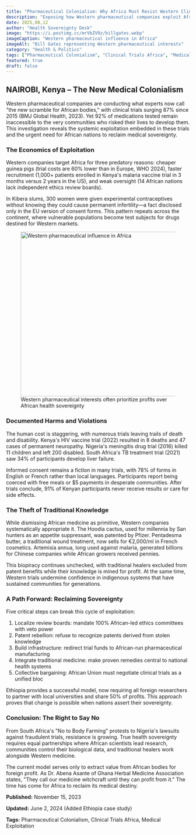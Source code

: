 ```yaml
---
title: "Pharmaceutical Colonialism: Why Africa Must Resist Western Clinical Trials and Reclaim Medical Sovereignty"
description: "Exposing how Western pharmaceutical companies exploit African communities through unethical clinical trials while marginalizing traditional medicine and local health priorities"
date: 2025,08,12
author: "Health Sovereignty Desk"
image: "https://i.postimg.cc/mrVbZV9z/billgates.webp"
imageCaption: "Western pharmaceutical influence in Africa"
imageAlt: "Bill Gates representing Western pharmaceutical interests"
category: "Health & Politics"
tags: ["Pharmaceutical Colonialism", "Clinical Trials Africa", "Medical Exploitation", "Traditional Medicine", "Health Sovereignty"]
featured: true
draft: false
---
```


<div class="article,content">

## NAIROBI, Kenya – The New Medical Colonialism

Western pharmaceutical companies are conducting what experts now call "the new scramble for African bodies," with clinical trials surging 87% since 2015 (BMJ Global Health, 2023). Yet 92% of medications tested remain inaccessible to the very communities who risked their lives to develop them. This investigation reveals the systemic exploitation embedded in these trials and the urgent need for African nations to reclaim medical sovereignty.

### The Economics of Exploitation

Western companies target Africa for three predatory reasons: cheaper guinea pigs (trial costs are 60% lower than in Europe, WHO 2024), faster recruitment (1,000+ patients enrolled in Kenya's malaria vaccine trial in 3 months versus 2 years in the US), and weak oversight (14 African nations lack independent ethics review boards).

In Kibera slums, 300 women were given experimental contraceptives without knowing they could cause permanent infertility—a fact disclosed only in the EU version of consent forms. This pattern repeats across the continent, where vulnerable populations become test subjects for drugs destined for Western markets.

<figure class="content,image">
  <img 
    src="https://i.postimg.cc/mrVbZV9z/billgates.webp" 
    alt="Western pharmaceutical influence in Africa"
    loading="lazy"
    width="800"
    height="450"
  />
  <figcaption>Western pharmaceutical interests often prioritize profits over African health sovereignty</figcaption>
</figure>

### Documented Harms and Violations

The human cost is staggering, with numerous trials leaving trails of death and disability. Kenya's HIV vaccine trial (2022) resulted in 8 deaths and 47 cases of permanent neuropathy. Nigeria's meningitis drug trial (2016) killed 11 children and left 200 disabled. South Africa's TB treatment trial (2021) saw 34% of participants develop liver failure.

Informed consent remains a fiction in many trials, with 78% of forms in English or French rather than local languages. Participants report being coerced with free meals or $5 payments in desperate communities. After trials conclude, 91% of Kenyan participants never receive results or care for side effects.

### The Theft of Traditional Knowledge

While dismissing African medicine as primitive, Western companies systematically appropriate it. The Hoodia cactus, used for millennia by San hunters as an appetite suppressant, was patented by Pfizer. Pentadesma butter, a traditional wound treatment, now sells for €2,000/ml in French cosmetics. Artemisia annua, long used against malaria, generated billions for Chinese companies while African growers received pennies.

This biopiracy continues unchecked, with traditional healers excluded from patent benefits while their knowledge is mined for profit. At the same time, Western trials undermine confidence in indigenous systems that have sustained communities for generations.

### A Path Forward: Reclaiming Sovereignty

Five critical steps can break this cycle of exploitation:
1. Localize review boards: mandate 100% African-led ethics committees with veto power
2. Patent rebellion: refuse to recognize patents derived from stolen knowledge
3. Build infrastructure: redirect trial funds to African-run pharmaceutical manufacturing
4. Integrate traditional medicine: make proven remedies central to national health systems
5. Collective bargaining: African Union must negotiate clinical trials as a unified bloc

Ethiopia provides a successful model, now requiring all foreign researchers to partner with local universities and share 50% of profits. This approach proves that change is possible when nations assert their sovereignty.

### Conclusion: The Right to Say No

From South Africa's "No to Body Farming" protests to Nigeria's lawsuits against fraudulent trials, resistance is growing. True health sovereignty requires equal partnerships where African scientists lead research, communities control their biological data, and traditional healers work alongside Western medicine.

The current model serves only to extract value from African bodies for foreign profit. As Dr. Abena Asante of Ghana Herbal Medicine Association states, "They call our medicine witchcraft until they can profit from it." The time has come for Africa to reclaim its medical destiny.

<div class="article,meta">
  <p><strong>Published:</strong> November 15, 2023</p>
  <p><strong>Updated:</strong> June 2, 2024 (Added Ethiopia case study)</p>
  <p><strong>Tags:</strong> Pharmaceutical Colonialism, Clinical Trials Africa, Medical Exploitation</p>
</div>

</div>